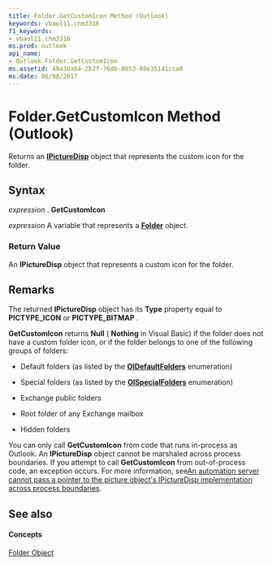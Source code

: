 ```yaml
---
title: Folder.GetCustomIcon Method (Outlook)
keywords: vbaol11.chm3316
f1_keywords:
- vbaol11.chm3316
ms.prod: outlook
api_name:
- Outlook.Folder.GetCustomIcon
ms.assetid: 49a3da64-2b2f-76db-0053-88e35141cca0
ms.date: 06/08/2017
---
```



# Folder.GetCustomIcon Method (Outlook)

Returns an **[IPictureDisp](http://msdn.microsoft.com/en-us/library/ms680762%28VS.85%29.aspx)** object that represents the custom icon for the folder.


## Syntax

 _expression_ . **GetCustomIcon**

 _expression_ A variable that represents a **[Folder](folder-object-outlook.md)** object.


### Return Value

An **IPictureDisp** object that represents a custom icon for the folder.


## Remarks

The returned **IPictureDisp** object has its **Type** property equal to **PICTYPE_ICON** or **PICTYPE_BITMAP** .

 **GetCustomIcon** returns **Null** ( **Nothing** in Visual Basic) if the folder does not have a custom folder icon, or if the folder belongs to one of the following groups of folders:


- Default folders (as listed by the **[OlDefaultFolders](oldefaultfolders-enumeration-outlook.md)** enumeration)
    
- Special folders (as listed by the **[OlSpecialFolders](olspecialfolders-enumeration-outlook.md)** enumeration)
    
- Exchange public folders
    
-  Root folder of any Exchange mailbox
    
- Hidden folders
    
You can only call **GetCustomIcon** from code that runs in-process as Outlook. An **IPictureDisp** object cannot be marshaled across process boundaries. If you attempt to call **GetCustomIcon** from out-of-process code, an exception occurs. For more information, see[An automation server cannot pass a pointer to the picture object's IPictureDisp implementation across process boundaries](http://support.microsoft.com/kb/150034).


## See also


#### Concepts


[Folder Object](folder-object-outlook.md)

